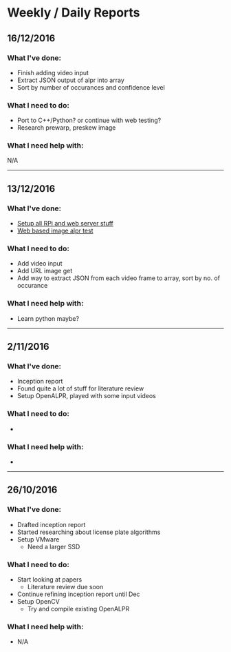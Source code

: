 # Weekly / Daily Reports

## 16/12/2016
### What I've done: 
- Finish adding video input
- Extract JSON output of alpr into array
- Sort by number of occurances and confidence level

### What I need to do: 
- Port to C++/Python? or continue with web testing?
- Research prewarp, preskew image

### What I need help with:
N/A

---

## 13/12/2016
### What I've done:
- [Setup all RPi and web server stuff](https://github.com/jeremych1000/ee4-FYP/blob/master/hardware/rpi/provision.sh)
- [Web based image alpr test](http://jeremych.zapto.org/~pi/ee4-FYP/software/web/alpr_test.html)

### What I need to do:
- Add video input
- Add URL image get
- Add way to extract JSON from each video frame to array, sort by no. of occurance

### What I need help with:
- Learn python maybe?

---

## 2/11/2016
### What I've done:
- Inception report
- Found quite a lot of stuff for literature review
- Setup OpenALPR, played with some input videos

### What I need to do:
- 

### What I need help with:
-

---

## 26/10/2016
### What I've done:
- Drafted inception report
- Started researching about license plate algorithms
- Setup VMware
    - Need a larger SSD

### What I need to do:
- Start looking at papers
    - Literature review due soon
- Continue refining inception report until Dec
- Setup OpenCV
    - Try and compile existing OpenALPR

### What I need help with:
- N/A

